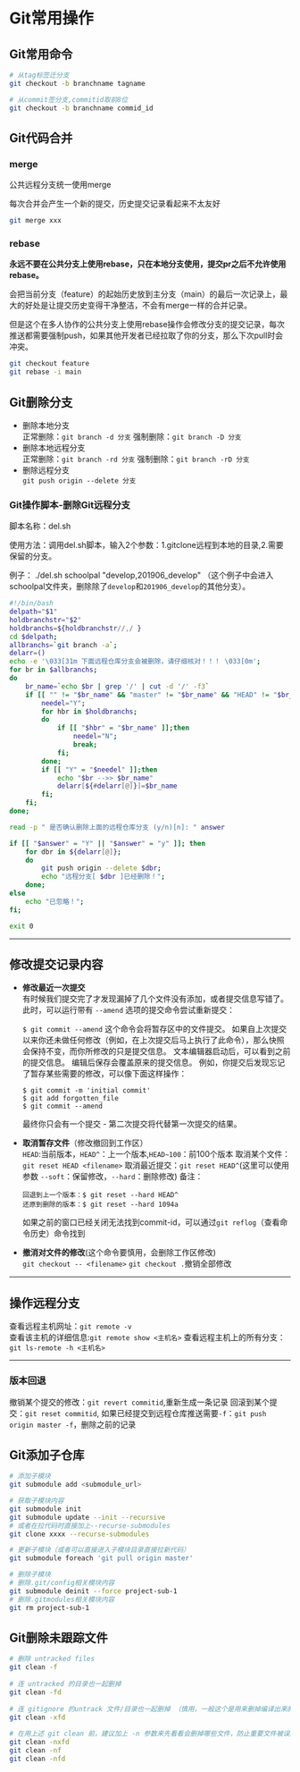 # Git常用操作
## Git常用命令

```bash
# 从tag标签迁分支
git checkout -b branchname tagname

# 从commit签分支,commitid取前8位
git checkout -b branchname commid_id 
```
## Git代码合并

###  merge

公共远程分支统一使用merge

每次合并会产生一个新的提交，历史提交记录看起来不太友好

```bash
git merge xxx

```
### rebase

**永远不要在公共分支上使用rebase，只在本地分支使用，提交pr之后不允许使用rebase。**

会把当前分支（feature）的起始历史放到主分支（main）的最后一次记录上，最大的好处是让提交历史变得干净整洁，不会有merge一样的合并记录。

但是这个在多人协作的公共分支上使用rebase操作会修改分支的提交记录，每次推送都需要强制push，如果其他开发者已经拉取了你的分支，那么下次pull时会冲突。

```bash
git checkout feature
git rebase -i main
```

## Git删除分支

* 删除本地分支  
  正常删除：`git branch -d 分支`
  强制删除：`git branch -D 分支`
* 删除本地远程分支  
  正常删除：`git branch -rd 分支`
  强制删除：`git branch -rD 分支`
* 删除远程分支  
  `git push origin --delete 分支 `


### Git操作脚本-删除Git远程分支

脚本名称：del.sh

使用方法：调用del.sh脚本，输入2个参数：1.gitclone远程到本地的目录,2.需要保留的分支。

例子： ./del.sh schoolpal "develop,201906_develop" （这个例子中会进入schoolpal文件夹，删除除了`develop`和`201906_develop`的其他分支）。

```sh
#!/bin/bash
delpath="$1"
holdbranchstr="$2"
holdbranchs=${holdbranchstr//,/ }
cd $delpath;
allbranchs=`git branch -a`;
delarr=()
echo -e '\033[31m 下面远程仓库分支会被删除，请仔细核对！！！ \033[0m';
for br in $allbranchs;
do
    br_name=`echo $br | grep '/' | cut -d '/' -f3`
    if [[ "" != "$br_name" && "master" != "$br_name" && "HEAD" != "$br_name" ]]; then
        needel="Y";
        for hbr in $holdbranchs;
        do
            if [[ "$hbr" = "$br_name" ]];then
                needel="N";
                break;
            fi;
        done;
        if [[ "Y" = "$needel" ]];then
            echo "$br -->> $br_name"
            delarr[${#delarr[@]}]=$br_name
        fi;
    fi;
done;

read -p " 是否确认删除上面的远程仓库分支 (y/n)[n]: " answer

if [[ "$answer" = "Y" || "$answer" = "y" ]]; then 
    for dbr in ${delarr[@]};
    do
        git push origin --delete $dbr;
        echo "远程分支[ $dbr ]已经删除！";
    done;
else
    echo "已忽略！";
fi;

exit 0
```

---

## 修改提交记录内容

* **修改最近一次提交**  
  有时候我们提交完了才发现漏掉了几个文件没有添加，或者提交信息写错了。 此时，可以运行带有 `--amend` 选项的提交命令尝试重新提交：

  `$ git commit --amend`
  这个命令会将暂存区中的文件提交。 如果自上次提交以来你还未做任何修改（例如，在上次提交后马上执行了此命令），那么快照会保持不变，而你所修改的只是提交信息。
  文本编辑器启动后，可以看到之前的提交信息。 编辑后保存会覆盖原来的提交信息。
  例如，你提交后发现忘记了暂存某些需要的修改，可以像下面这样操作：
  ```
  $ git commit -m 'initial commit'
  $ git add forgotten_file
  $ git commit --amend
  ```
  最终你只会有一个提交 - 第二次提交将代替第一次提交的结果。

* **取消暂存文件**（修改撤回到工作区）  
  `HEAD`:当前版本，`HEAD^`：上一个版本,`HEAD~100`：前100个版本
  取消某个文件：`git reset HEAD <filename>`
  取消最近提交：`git reset HEAD^`(这里可以使用参数 `--soft`：保留修改，`--hard`：删除修改)
  备注：
  ```
  回退到上一个版本：$ git reset --hard HEAD^
  还原到删除的版本：$ git reset --hard 1094a
  ```
  如果之前的窗口已经关闭无法找到commit-id，可以通过`git reflog`（查看命令历史）命令找到

* **撤消对文件的修改**(这个命令要慎用，会删除工作区修改)  
  `git checkout -- <filename>`
  `git checkout .`撤销全部修改
---

## 操作远程分支

查看远程主机网址：`git remote -v`  
查看该主机的详细信息:`git remote show <主机名>`
查看远程主机上的所有分支：`git ls-remote -h <主机名>`  

---

### 版本回退

撤销某个提交的修改：`git revert commitid`,重新生成一条记录
回滚到某个提交：`git reset commitid`, 如果已经提交到远程仓库推送需要`-f`：`git push origin master -f`，删除之前的记录

## Git添加子仓库

```bash
# 添加子模块
git submodule add <submodule_url>

# 获取子模块内容
git submodule init
git submodule update --init --recursive
# 或者在拉代码时直接加上--recurse-submodules
git clone xxxx --recurse-submodules

# 更新子模块（或者可以直接进入子模块目录直接拉新代码）
git submodule foreach 'git pull origin master'

# 删除子模块
# 删除.git/config相关模块内容
git submodule deinit --force project-sub-1
# 删除.gitmodules相关模块内容
git rm project-sub-1
```

## Git删除未跟踪文件

```bash
# 删除 untracked files
git clean -f
 
# 连 untracked 的目录也一起删掉
git clean -fd
 
# 连 gitignore 的untrack 文件/目录也一起删掉 （慎用，一般这个是用来删掉编译出来的 .o之类的文件用的）
git clean -xfd
 
# 在用上述 git clean 前，建议加上 -n 参数来先看看会删掉哪些文件，防止重要文件被误删
git clean -nxfd
git clean -nf
git clean -nfd
```
